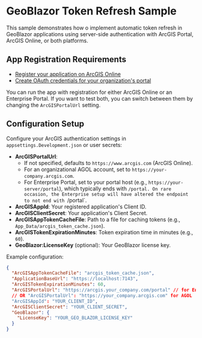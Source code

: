 # GeoBlazor Token Refresh Sample

This sample demonstrates how o implement automatic token refresh in GeoBlazor applications using server-side authentication with ArcGIS Portal, ArcGIS Online, or both platforms.

## App Registration Requirements
- [Register your application on ArcGIS Online](https://enterprise.arcgis.com/en/portal/latest/use/add-app-url.htm#REG_APP)
- [Create OAuth credentials for your organization's portal](https://developers.arcgis.com/documentation/security-and-authentication/app-authentication/tutorials/create-oauth-credentials-app-auth/)

You can run the app with registration for either ArcGIS Online or an Enterprise Portal. If you want to test both, you can switch between them by changing the `ArcGISPortalUrl` setting.

## Configuration Setup

Configure your ArcGIS authentication settings in `appsettings.Development.json` or user secrets:

- **ArcGISPortalUrl**:
  - If not specified, defaults to `https://www.arcgis.com` (ArcGIS Online).
  - For an organizational AGOL account, set to `https://your-company.arcgis.com`.
  - For Enterprise Portal, set to your portal host (e.g., `https://your-server/portal`), which typically ends with `/portal.
    On rare occasion, the Enterprise setup will have altered the endpoint to not end with `/portal`.
- **ArcGISAppId**: Your registered application's Client ID.
- **ArcGISClientSecret**: Your application's Client Secret.
- **ArcGISAppTokenCacheFile**: Path to a file for caching tokens (e.g., `App_Data/arcgis_token_cache.json`).
- **ArcGISTokenExpirationMinutes**: Token expiration time in minutes (e.g., `60`).
- **GeoBlazor:LicenseKey** (optional): Your GeoBlazor license key.

Example configuration:
```json
{
  "ArcGISAppTokenCacheFile": "arcgis_token_cache.json",
  "ApplicationBaseUrl": "https://localhost:7143",
  "ArcGISTokenExpirationMinutes": 60,
  "ArcGISPortalUrl": "https://arcgis.your_company.com/portal" // for Enterprise
  // OR "ArcGISPortalUrl": "https://your_company.arcgis.com" for AGOL
  "ArcGISAppId": "YOUR_CLIENT_ID",
  "ArcGISClientSecret": "YOUR_CLIENT_SECRET",
  "GeoBlazor": {
    "LicenseKey": "YOUR_GEO_BLAZOR_LICENSE_KEY"
  }
}
```

